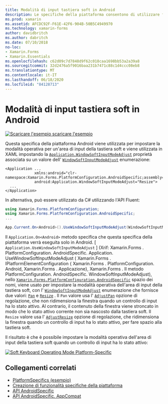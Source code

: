 ```yaml
---
title: Modalità di input tastiera soft in Android
description: Le specifiche della piattaforma consentono di utilizzare funzionalità disponibili solo su una piattaforma specifica, senza implementare Renderer o effetti personalizzati. Questo articolo illustra come usare la specifica della piattaforma Android che imposta la modalità operativa per un'area di input della tastiera soft.
ms.prod: xamarin
ms.assetid: AFCDC92F-F61E-42F6-904B-50B5C4949970
ms.technology: xamarin-forms
author: davidbritch
ms.author: dabritch
ms.date: 07/10/2018
no-loc:
- Xamarin.Forms
- Xamarin.Essentials
ms.openlocfilehash: c62d09c7d7848d9f62c018caa1698bb53a2a39a8
ms.sourcegitcommit: 32d2476a5f9016baa231b7471c88c1d4ccc08eb8
ms.translationtype: MT
ms.contentlocale: it-IT
ms.lasthandoff: 06/18/2020
ms.locfileid: "84128713"
---
```

# <a name="soft-keyboard-input-mode-on-android"></a>Modalità di input tastiera soft in Android

[![Scaricare ](~/media/shared/download.png) l'esempio scaricare l'esempio](https://docs.microsoft.com/samples/xamarin/xamarin-forms-samples/userinterface-platformspecifics)

Questa specifica della piattaforma Android viene utilizzata per impostare la modalità operativa per un'area di input della tastiera soft e viene utilizzata in XAML impostando la [`Application.WindowSoftInputModeAdjust`](xref:Xamarin.Forms.PlatformConfiguration.AndroidSpecific.Application.WindowSoftInputModeAdjustProperty) proprietà associata su un valore dell' [`WindowSoftInputModeAdjust`](xref:Xamarin.Forms.PlatformConfiguration.AndroidSpecific.WindowSoftInputModeAdjust) enumerazione:

```xaml
<Application ...
             xmlns:android="clr-namespace:Xamarin.Forms.PlatformConfiguration.AndroidSpecific;assembly=Xamarin.Forms.Core"
             android:Application.WindowSoftInputModeAdjust="Resize">
  ...
</Application>
```

In alternativa, può essere utilizzato da C# utilizzando l'API Fluent:

```csharp
using Xamarin.Forms.PlatformConfiguration;
using Xamarin.Forms.PlatformConfiguration.AndroidSpecific;
...

App.Current.On<Android>().UseWindowSoftInputModeAdjust(WindowSoftInputModeAdjust.Resize);
```

Il `Application.On<Android>` metodo specifica che questa specifica della piattaforma verrà eseguita solo in Android. [ `Application.UseWindowSoftInputModeAdjust` ] (Xrif: Xamarin.Forms . PlatformConfiguration. AndroidSpecific. Application. UseWindowSoftInputModeAdjust ( Xamarin.Forms . IPlatformElementConfiguration { Xamarin.Forms . PlatformConfiguration. Android, Xamarin.Forms . Applicazione}, Xamarin.Forms . Il metodo PlatformConfiguration. AndroidSpecific. WindowSoftInputModeAdjust), nello [`Xamarin.Forms.PlatformConfiguration.AndroidSpecific`](xref:Xamarin.Forms.PlatformConfiguration.AndroidSpecific) spazio dei nomi, viene usato per impostare la modalità operativa dell'area di input della tastiera soft, con l' [`WindowSoftInputModeAdjust`](xref:Xamarin.Forms.PlatformConfiguration.AndroidSpecific.WindowSoftInputModeAdjust) enumerazione che fornisce due valori: [`Pan`](xref:Xamarin.Forms.PlatformConfiguration.AndroidSpecific.WindowSoftInputModeAdjust.Pan) e [`Resize`](xref:Xamarin.Forms.PlatformConfiguration.AndroidSpecific.WindowSoftInputModeAdjust.Resize) . Il `Pan` valore usa l' [`AdjustPan`](xref:Android.Views.SoftInput.AdjustPan) opzione di regolazione, che non ridimensiona la finestra quando un controllo di input ha lo stato attivo. Al contrario, il contenuto della finestra viene stroncato in modo che lo stato attivo corrente non sia nascosto dalla tastiera soft. Il `Resize` valore usa l' [`AdjustResize`](xref:Android.Views.SoftInput.AdjustResize) opzione di regolazione, che ridimensiona la finestra quando un controllo di input ha lo stato attivo, per fare spazio alla tastiera soft.

Il risultato è che è possibile impostare la modalità operativa dell'area di input della tastiera soft quando un controllo di input ha lo stato attivo:

[![](soft-keyboard-input-mode-images/pan-resize.png "Soft Keyboard Operating Mode Platform-Specific")](soft-keyboard-input-mode-images/pan-resize-large.png#lightbox "Soft Keyboard Operating Mode Platform-Specific")

## <a name="related-links"></a>Collegamenti correlati

- [PlatformSpecifics (esempio)](https://docs.microsoft.com/samples/xamarin/xamarin-forms-samples/userinterface-platformspecifics)
- [Creazione di funzionalità specifiche della piattaforma](~/xamarin-forms/platform/platform-specifics/index.md#creating-platform-specifics)
- [API AndroidSpecific](xref:Xamarin.Forms.PlatformConfiguration.AndroidSpecific)
- [API AndroidSpecific. AppCompat](xref:Xamarin.Forms.PlatformConfiguration.AndroidSpecific.AppCompat)
